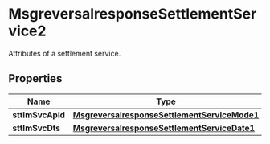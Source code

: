 

# MsgreversalresponseSettlementService2

Attributes of a settlement service.
## Properties

Name | Type | Description | Notes
------------ | ------------- | ------------- | -------------
**sttlmSvcApld** | [**MsgreversalresponseSettlementServiceMode1**](MsgreversalresponseSettlementServiceMode1.md) |  |  [optional]
**sttlmSvcDts** | [**MsgreversalresponseSettlementServiceDate1**](MsgreversalresponseSettlementServiceDate1.md) |  |  [optional]



